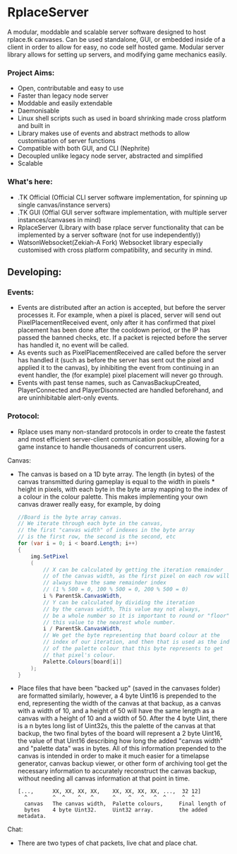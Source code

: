 # RplaceServer
A modular, moddable and scalable server software designed to host rplace.tk canvases. Can be used standalone, GUI, or embedded inside of a client in order to allow for easy, no code self hosted game. Modular server library allows for setting up servers, and modifying game mechanics easily.

### Project Aims:
 - Open, contributable and easy to use
 - Faster than legacy node server
 - Moddable and easily extendable
 - Daemonisable
 - Linux shell scripts such as used in board shrinking made cross platform and built in
 - Library makes use of events and abstract methods to allow customisation of server functions
 - Compatible with both GUI, and CLI (Nephrite)
 - Decoupled unlike legacy node server, abstracted and simplified
 - Scalable

### What's here:
 - .TK Official (Official CLI server software implementation, for spinning up single canvas/instance servers)
 - .TK GUI (Offial GUI server software implementation, with multiple server instances/canvases in mind)
 - RplaceServer (Library with base rplace server functionality that can be implemented by a server software (not for use independently))
 - WatsonWebsocket(Zekiah-A Fork) Websocket library especially customised with cross platform compatibility, and security in mind.


## Developing:
### Events:
 - Events are distributed after an action is accepted, but before the server processes it. For example, when a pixel is placed, server will send out PixelPlacementReceived event, only after it has confirmed that pixel placement has been done after the cooldown period, or the IP has passed the banned checks, etc. If a packet is rejected before the server has handled it, no event will be called.
 - As events such as PixelPlacementReceived are called before the server has handled it (such as before the server has sent out the pixel and applied it to the canvas), by inhibiting the event from continuing in an event handler, the (for example) pixel placement will never go through.
 - Events with past tense names, such as CanvasBackupCreated, PlayerConnected and PlayerDisonnected are handled beforehand, and are uninhibitable alert-only events.

### Protocol:
 - Rplace uses many non-standard protocols in order to create the fastest and  most efficient server-client communication possible, allowing for a game instance to handle thousaneds of concurrent users.

Canvas:

 - The canvas is based on a 1D byte array. The length (in bytes) of the canvas transmitted during gameplay is equal to the width in pixels * height in pixels, with each byte in the byte array mapping to the index of a colour in the colour palette. This makes implementing your own canvas drawer really easy, for example, by doing 
    ```cs
    //Board is the byte array canvas.
    // We iterate through each byte in the canvas,
    // the first "canvas width" of indexes in the byte array
    // is the first row, the second is the second, etc
    for (var i = 0; i < board.Length; i++)
    {
        img.SetPixel
        (
            // X can be calculated by getting the iteration remainder
            // of the canvas width, as the first pixel on each row will
            // always have the same remainder index
            // (1 % 500 = 0, 100 % 500 = 0, 200 % 500 = 0)
            i % ParentSk.CanvasWidth,
            // Y can be calculated by dividing the iteration 
            // by the canvas width, This value may not always,
            // be a whole number so it is important to round or "floor"
            // this value to the nearest whole number.
            i / ParentSk.CanvasWidth,
            // We get the byte representing that board colour at the
            // index of our iteration, and then that is used as the index
            // of the palette colour that this byte represents to get
            // that pixel's colour. 
            Palette.Colours[board[i]] 
        );
    }
    ```
 - Place files that have been "backed up" (saved in the canvases folder) are formatted similarly, however, a 4 byte Uint16 is prepended to the end, representing the width of the canvas at that backup, as a canvas with a width of 10, and a height of 50 will have the same length as a canvas with a height of 10 and a width of 50. After the 4 byte Uint, there is a n bytes long list of Uint32s, this the palette of the canvas at that backup, the two final bytes of the board will represent a 2 byte Uint16, the value of that Uint16 describing how long the added "canvas width" and "palette data" was in bytes. All of this information prepended to the canvas is intended in order to make it much easier for a timelapse generator, canvas backup viewer, or other form of archiving tool get the necessary information to accurately reconstruct the canvas backup, without needing all canvas information at that point in time.
    ```
    [...,      XX, XX, XX, XX,    XX, XX, XX, XX, ...,  32 12]
      ^        ^  ^    ^   ^      ^    ^   ^   ^  ^     ^  ^
      canvas   The canvas width,  Palette colours,     Final length of
      bytes    4 byte Uint32.     Uint32 array.        the added metadata.
    ```

Chat:
 - There are two types of chat packets, live chat and place chat.